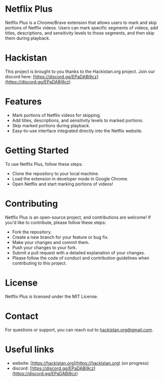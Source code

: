# Netflix Plus
Netflix Plus is a Chrome/Brave extension that allows users to mark and skip portions of Netflix videos. Users can mark specific segments of videos, add titles, descriptions, and sensitivity levels to those segments, and then skip them during playback.

# Hackistan
This project is brought to you thanks to the Hackistan.org project. Join our discord here:
[https://discord.gg/EPaDABj9cz](https://discord.gg/EPaDABj9cz)

# Features
- Mark portions of Netflix videos for skipping.
- Add titles, descriptions, and sensitivity levels to marked portions.
- Skip marked portions during playback.
- Easy-to-use interface integrated directly into the Netflix website.

# Getting Started
To use Netflix Plus, follow these steps:
- Clone the repository to your local machine.
- Load the extension in developer mode in Google Chrome.
- Open Netflix and start marking portions of videos!

# Contributing
Netflix Plus is an open-source project, and contributions are welcome! If you'd like to contribute, please follow these steps:
- Fork the repository.
- Create a new branch for your feature or bug fix.
- Make your changes and commit them.
- Push your changes to your fork.
- Submit a pull request with a detailed explanation of your changes.
- Please follow the code of conduct and contribution guidelines when contributing to this project.

# License
Netflix Plus is licensed under the MIT License.

# Contact
For questions or support, you can reach out to hackistan.org@gmail.com.

# Useful links
- website: [https://hackistan.org](https://hackistan.org) (on progress)
- discord: [https://discord.gg/EPaDABj9cz](https://discord.gg/EPaDABj9cz)
